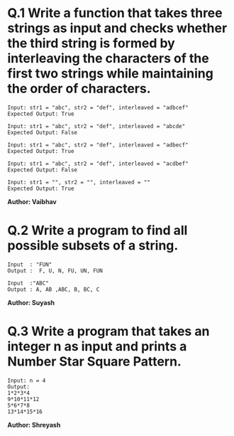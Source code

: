 # Q.1 Write a function that takes three strings as input and checks whether the third string is formed by interleaving the characters of the first two strings while maintaining the order of characters.
```
Input: str1 = "abc", str2 = "def", interleaved = "adbcef"
Expected Output: True

Input: str1 = "abc", str2 = "def", interleaved = "abcde"
Expected Output: False

Input: str1 = "abc", str2 = "def", interleaved = "adbecf"
Expected Output: True

Input: str1 = "abc", str2 = "def", interleaved = "acdbef"
Expected Output: False

Input: str1 = "", str2 = "", interleaved = ""
Expected Output: True
```
**Author: Vaibhav**

# Q.2 Write a program to find all possible subsets of a string.
```
Input  : "FUN"  
Output :  F, U, N, FU, UN, FUN

Input  :"ABC"
Output : A, AB ,ABC, B, BC, C
```
**Author: Suyash**

# Q.3 Write a program that takes an integer n as input and prints a Number Star Square Pattern.
```
Input: n = 4
Output:
1*2*3*4
9*10*11*12
5*6*7*8
13*14*15*16
```
**Author: Shreyash**
